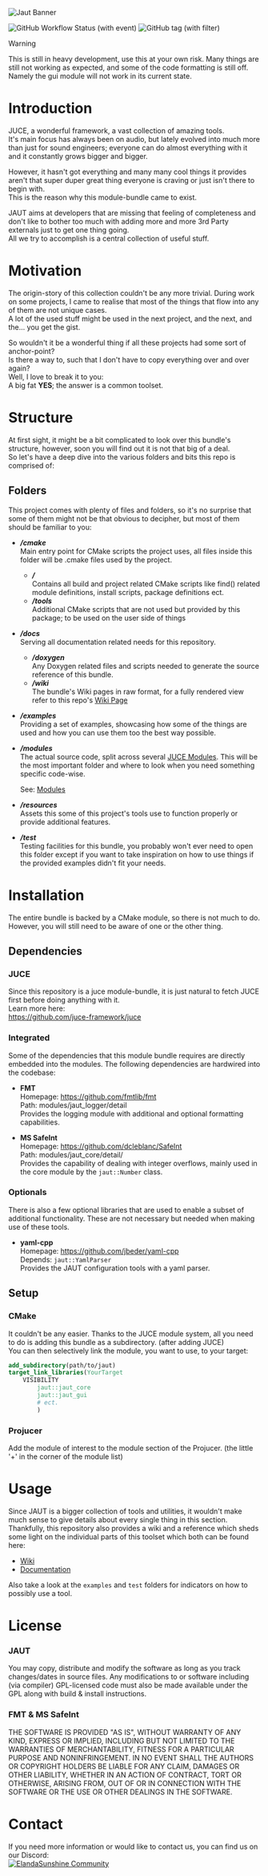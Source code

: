 ![Jaut Banner](./resources/banner.png)


![GitHub Workflow Status (with event)](https://img.shields.io/github/actions/workflow/status/ElandaSunshine/Jaut/cmake-multi-platform.yml?style=flat-square&logo=cmake&logoColor=blue&label=CTest)
![GitHub tag (with filter)](https://img.shields.io/github/v/tag/ElandaSunshine/Jaut?filter=!v-*&style=flat-square&label=Version)

> [!WARNING]
> This is still in heavy development, use this at your own risk. Many things are still not working as expected, and some of the code formatting is still off. Namely the gui module will not work in its current state.

# Introduction
JUCE, a wonderful framework, a vast collection of amazing tools.  
It's main focus has always been on audio, but lately evolved into much more than just for sound engineers; everyone can do almost everything with it and it constantly grows bigger and bigger.

However, it hasn't got everything and many many cool things it provides aren't that super duper great thing everyone is craving or just isn't there to begin with.  
This is the reason why this module-bundle came to exist.

JAUT aims at developers that are missing that feeling of completeness and don't like to bother too much with adding more and more 3rd Party externals just to get one thing going.  
All we try to accomplish is a central collection of useful stuff.

# Motivation
The origin-story of this collection couldn't be any more trivial.
During work on some projects, I came to realise that most of the things that flow into any of them are not unique cases.  
A lot of the used stuff might be used in the next project, and the next, and the... you get the gist.

So wouldn't it be a wonderful thing if all these projects had some sort of anchor-point?  
Is there a way to, such that I don't have to copy everything over and over again?  
Well, I love to break it to you:  
A big fat **YES**; the answer is a common toolset.

# Structure
At first sight, it might be a bit complicated to look over this bundle's structure, however, soon you will find out it is not that big of a deal.  
So let's have a deep dive into the various folders and bits this repo is comprised of:

## Folders
This project comes with plenty of files and folders, so it's no surprise that some of them might not be that obvious to decipher, but most of them should be familiar to you:

- _**/cmake**_  
Main entry point for CMake scripts the project uses, all files inside this folder will be .cmake files used by the project.
  - _**/**_  
Contains all build and project related CMake scripts like find() related module definitions, install scripts, package definitions ect.
  - _**/tools**_  
Additional CMake scripts that are not used but provided by this package; to be used on the user side of things

- _**/docs**_  
Serving all documentation related needs for this repository.
  - _**/doxygen**_  
Any Doxygen related files and scripts needed to generate the source reference of this bundle.
  - _**/wiki**_  
The bundle's Wiki pages in raw format, for a fully rendered view refer to this repo's [Wiki Page](https://github.com/ElandaSunshine/Jaut/wiki)
- _**/examples**_  
Providing a set of examples, showcasing how some of the things are used and how you can use them too the best way possible.
- _**/modules**_  
The actual source code, split across several [JUCE Modules](https://github.com/juce-framework/JUCE/blob/master/docs/JUCE%20Module%20Format.md).
This will be the most important folder and where to look when you need something specific code-wise.

  See: [Modules](#modules)
- _**/resources**_  
Assets this some of this project's tools use to function properly or provide additional features.
- _**/test**_  
Testing facilities for this bundle, you probably won't ever need to open this folder except if you want to take inspiration on how to use things if the provided examples didn't fit your needs.

# Installation
The entire bundle is backed by a CMake module, so there is not much to do.
However, you will still need to be aware of one or the other thing.

## Dependencies
### JUCE
Since this repository is a juce module-bundle, it is just natural to fetch JUCE first before doing anything with it.  
Learn more here:  
https://github.com/juce-framework/juce

### Integrated
Some of the dependencies that this module bundle requires are directly embedded into the modules.
The following dependencies are hardwired into the codebase:
- **FMT**  
  Homepage: https://github.com/fmtlib/fmt  
  Path: modules/jaut_logger/detail  
  Provides the logging module with additional and optional formatting capabilities.

- **MS SafeInt**  
  Homepage: https://github.com/dcleblanc/SafeInt  
  Path: modules/jaut_core/detail/  
  Provides the capability of dealing with integer overflows, mainly used in the core module by the `jaut::Number` class.

### Optionals
There is also a few optional libraries that are used to enable a subset of additional functionality.
These are not necessary but needed when making use of these tools.

- **yaml-cpp**  
  Homepage: https://github.com/jbeder/yaml-cpp  
  Depends: `jaut::YamlParser`  
  Provides the JAUT configuration tools with a yaml parser.

## Setup
### CMake
It couldn't be any easier. Thanks to the JUCE module system, all you need to do is adding this bundle as a subdirectory. (after adding JUCE)  
You can then selectively link the module, you want to use, to your target:
```cmake
add_subdirectory(path/to/jaut)
target_link_libraries(YourTarget
    VISIBILITY
        jaut::jaut_core
        jaut::jaut_gui
        # ect.
        )
```

### Projucer
Add the module of interest to the module section of the Projucer. (the little '+' in the corner of the module list)

# Usage
Since JAUT is a bigger collection of tools and utilities, it wouldn't make much sense to give details about every single thing in this section. 
Thankfully, this repository also provides a wiki and a reference which sheds some light on the individual parts of this toolset which both can be found here:  
- [Wiki](https://github.com/ElandaSunshine/jaut/wiki)  
- [Documentation](https://elandasunshine.github.io/Jaut/docs/reference)

Also take a look at the `examples` and `test` folders for indicators on how to possibly use a tool.

# License
### JAUT
You may copy, distribute and modify the software as long as you track changes/dates in source files. Any modifications to or software including (via compiler) GPL-licensed code must also be made available under the GPL along with build & install instructions.

### FMT & MS SafeInt
THE SOFTWARE IS PROVIDED "AS IS", WITHOUT WARRANTY OF ANY KIND, EXPRESS OR IMPLIED, INCLUDING BUT NOT LIMITED TO THE WARRANTIES OF MERCHANTABILITY, FITNESS FOR A PARTICULAR PURPOSE AND NONINFRINGEMENT. IN NO EVENT SHALL THE AUTHORS OR COPYRIGHT HOLDERS BE LIABLE FOR ANY CLAIM, DAMAGES OR OTHER LIABILITY, WHETHER IN AN ACTION OF CONTRACT, TORT OR OTHERWISE, ARISING FROM, OUT OF OR IN CONNECTION WITH THE SOFTWARE OR THE USE OR OTHER DEALINGS IN THE SOFTWARE.

# Contact
If you need more information or would like to contact us, you can find us on our Discord:  
[![ElandaSunshine Community](https://discordapp.com/api/guilds/781531690383179826/widget.png?style=banner2)](https://discord.com/invite/jzRyAtnJBc)

[^stc]: Any of these things are subjects to change. It is best to keep that in mind and stay tuned.
